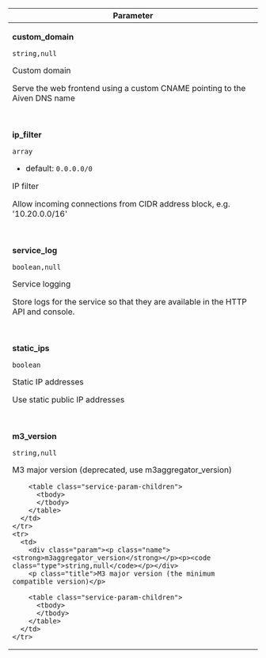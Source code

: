 
<!-- vale off -->
<table class="service-param">
  <thead>
    <tr><th>Parameter</th></tr>
  </thead>
  <tbody>    <tr>
      <td>
        <div class="param"><p class="name"><strong>custom_domain</strong></p><p><code class="type">string,null</code></p></div>
        <p class="title">Custom domain</p>
        <div class="description"><p>Serve the web frontend using a custom CNAME pointing to the Aiven DNS name</p></div>
        <table class="service-param-children">
          <tbody>
          </tbody>
        </table>
      </td>
    </tr>
    <tr>
      <td>
        <div class="param"><p class="name"><strong>ip_filter</strong></p><p><code class="type">array</code></p></div><div class="constraints"><ul><li>default: <code>0.0.0.0/0</code></li></ul></div>
        <p class="title">IP filter</p>
        <div class="description"><p>Allow incoming connections from CIDR address block, e.g. '10.20.0.0/16'</p></div>
        <table class="service-param-children">
          <tbody>
          </tbody>
        </table>
      </td>
    </tr>
    <tr>
      <td>
        <div class="param"><p class="name"><strong>service_log</strong></p><p><code class="type">boolean,null</code></p></div>
        <p class="title">Service logging</p>
        <div class="description"><p>Store logs for the service so that they are available in the HTTP API and console.</p></div>
        <table class="service-param-children">
          <tbody>
          </tbody>
        </table>
      </td>
    </tr>
    <tr>
      <td>
        <div class="param"><p class="name"><strong>static_ips</strong></p><p><code class="type">boolean</code></p></div>
        <p class="title">Static IP addresses</p>
        <div class="description"><p>Use static public IP addresses</p></div>
        <table class="service-param-children">
          <tbody>
          </tbody>
        </table>
      </td>
    </tr>
    <tr>
      <td>
        <div class="param"><p class="name"><strong>m3_version</strong></p><p><code class="type">string,null</code></p></div>
        <p class="title">M3 major version (deprecated, use m3aggregator_version)</p>
        
        <table class="service-param-children">
          <tbody>
          </tbody>
        </table>
      </td>
    </tr>
    <tr>
      <td>
        <div class="param"><p class="name"><strong>m3aggregator_version</strong></p><p><code class="type">string,null</code></p></div>
        <p class="title">M3 major version (the minimum compatible version)</p>
        
        <table class="service-param-children">
          <tbody>
          </tbody>
        </table>
      </td>
    </tr>
  </tbody>
</table>
    